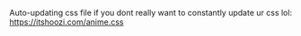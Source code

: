 Auto-updating css file if you dont really want to constantly update ur css lol: https://itshoozi.com/anime.css
